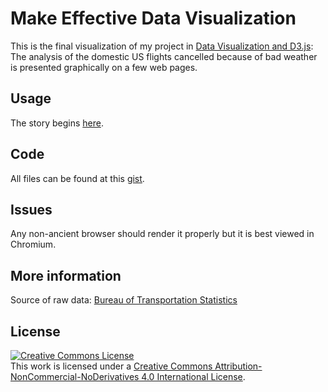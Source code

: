 # Make Effective Data Visualization
This is the final visualization of my project in
[Data Visualization and D3.js](https://www.udacity.com/course/data-visualization-and-d3js--ud507): The analysis of the domestic US flights cancelled because of bad weather is presented graphically on a few web pages.

## Usage
The story begins [here](http://bl.ocks.org/ldv1/raw/a141c9aefe38edfc6dd9f706a7c1efaa/).

## Code
All files can be found at this [gist](https://gist.github.com/ldv1/a141c9aefe38edfc6dd9f706a7c1efaa).

## Issues
Any non-ancient browser should render it properly but it is best viewed in Chromium.

## More information
Source of raw data: [Bureau of Transportation Statistics](https://www.transtats.bts.gov/DL_SelectFields.asp?Table_ID=236&DB_Short_Name=On-Time)

## License
<a rel="license" href="http://creativecommons.org/licenses/by-nc-nd/4.0/"><img alt="Creative Commons License" style="border-width:0" src="https://i.creativecommons.org/l/by-nc-nd/4.0/88x31.png" /></a><br />This work is licensed under a <a rel="license" href="http://creativecommons.org/licenses/by-nc-nd/4.0/">Creative Commons Attribution-NonCommercial-NoDerivatives 4.0 International License</a>.
